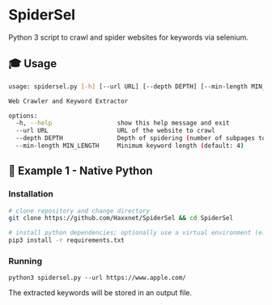 # SpiderSel
Python 3 script to crawl and spider websites for keywords via selenium.

## 🎓 Usage

````bash
usage: spidersel.py [-h] [--url URL] [--depth DEPTH] [--min-length MIN_LENGTH]

Web Crawler and Keyword Extractor

options:
  -h, --help                  show this help message and exit
  --url URL                   URL of the website to crawl
  --depth DEPTH               Depth of spidering (number of subpages to visit) (default: 1)
  --min-length MIN_LENGTH     Minimum keyword length (default: 4)
````

## 🐍 Example 1 - Native Python

### Installation

````bash
# clone repository and change directory
git clone https://github.com/Haxxnet/SpiderSel && cd SpiderSel

# install python dependencies; optionally use a virtual environment (e.g. virtualenv, pipenv, etc.)
pip3 install -r requirements.txt
````

### Running

````
python3 spidersel.py --url https://www.apple.com/
````

The extracted keywords will be stored in an output file.
